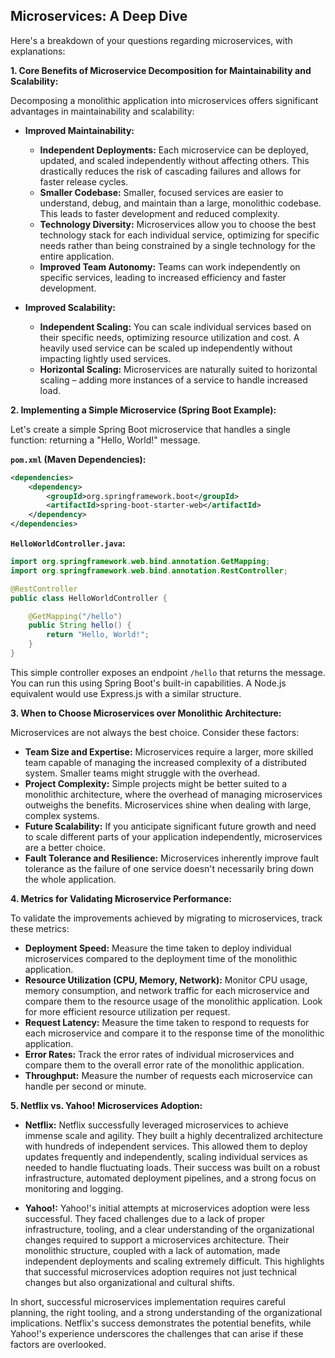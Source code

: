 ## Microservices: A Deep Dive

Here's a breakdown of your questions regarding microservices, with explanations:

**1. Core Benefits of Microservice Decomposition for Maintainability and Scalability:**

Decomposing a monolithic application into microservices offers significant advantages in maintainability and scalability:

* **Improved Maintainability:**
    * **Independent Deployments:** Each microservice can be deployed, updated, and scaled independently without affecting others. This drastically reduces the risk of cascading failures and allows for faster release cycles.
    * **Smaller Codebase:** Smaller, focused services are easier to understand, debug, and maintain than a large, monolithic codebase. This leads to faster development and reduced complexity.
    * **Technology Diversity:**  Microservices allow you to choose the best technology stack for each individual service, optimizing for specific needs rather than being constrained by a single technology for the entire application.
    * **Improved Team Autonomy:** Teams can work independently on specific services, leading to increased efficiency and faster development.

* **Improved Scalability:**
    * **Independent Scaling:**  You can scale individual services based on their specific needs, optimizing resource utilization and cost.  A heavily used service can be scaled up independently without impacting lightly used services.
    * **Horizontal Scaling:** Microservices are naturally suited to horizontal scaling – adding more instances of a service to handle increased load.


**2. Implementing a Simple Microservice (Spring Boot Example):**

Let's create a simple Spring Boot microservice that handles a single function:  returning a "Hello, World!" message.

**`pom.xml` (Maven Dependencies):**

```xml
<dependencies>
    <dependency>
        <groupId>org.springframework.boot</groupId>
        <artifactId>spring-boot-starter-web</artifactId>
    </dependency>
</dependencies>
```

**`HelloWorldController.java`:**

```java
import org.springframework.web.bind.annotation.GetMapping;
import org.springframework.web.bind.annotation.RestController;

@RestController
public class HelloWorldController {

    @GetMapping("/hello")
    public String hello() {
        return "Hello, World!";
    }
}
```

This simple controller exposes an endpoint `/hello` that returns the message. You can run this using Spring Boot's built-in capabilities.  A Node.js equivalent would use Express.js with a similar structure.


**3. When to Choose Microservices over Monolithic Architecture:**

Microservices are not always the best choice. Consider these factors:

* **Team Size and Expertise:**  Microservices require a larger, more skilled team capable of managing the increased complexity of a distributed system. Smaller teams might struggle with the overhead.
* **Project Complexity:** Simple projects might be better suited to a monolithic architecture, where the overhead of managing microservices outweighs the benefits.  Microservices shine when dealing with large, complex systems.
* **Future Scalability:** If you anticipate significant future growth and need to scale different parts of your application independently, microservices are a better choice.
* **Fault Tolerance and Resilience:** Microservices inherently improve fault tolerance as the failure of one service doesn't necessarily bring down the whole application.


**4. Metrics for Validating Microservice Performance:**

To validate the improvements achieved by migrating to microservices, track these metrics:

* **Deployment Speed:** Measure the time taken to deploy individual microservices compared to the deployment time of the monolithic application.
* **Resource Utilization (CPU, Memory, Network):**  Monitor CPU usage, memory consumption, and network traffic for each microservice and compare them to the resource usage of the monolithic application.  Look for more efficient resource utilization per request.
* **Request Latency:** Measure the time taken to respond to requests for each microservice and compare it to the response time of the monolithic application.
* **Error Rates:** Track the error rates of individual microservices and compare them to the overall error rate of the monolithic application.
* **Throughput:** Measure the number of requests each microservice can handle per second or minute.


**5. Netflix vs. Yahoo! Microservices Adoption:**

* **Netflix:**  Netflix successfully leveraged microservices to achieve immense scale and agility. They built a highly decentralized architecture with hundreds of independent services. This allowed them to deploy updates frequently and independently, scaling individual services as needed to handle fluctuating loads. Their success was built on a robust infrastructure, automated deployment pipelines, and a strong focus on monitoring and logging.

* **Yahoo!:**  Yahoo!'s initial attempts at microservices adoption were less successful. They faced challenges due to a lack of proper infrastructure, tooling, and a clear understanding of the organizational changes required to support a microservices architecture.  Their monolithic structure, coupled with a lack of automation, made independent deployments and scaling extremely difficult.  This highlights that successful microservices adoption requires not just technical changes but also organizational and cultural shifts.

In short, successful microservices implementation requires careful planning, the right tooling, and a strong understanding of the organizational implications.  Netflix's success demonstrates the potential benefits, while Yahoo!'s experience underscores the challenges that can arise if these factors are overlooked.
